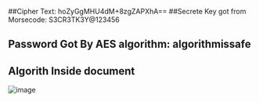 ##Cipher Text:  hoZyGgMHU4dM+8zgZAPXhA==
##Secrete Key got from Morsecode:  S3CR3TK3Y@123456
## Password Got By AES algorithm: algorithmissafe

## Algorith Inside document
![image](https://github.com/user-attachments/assets/4f634004-1947-4feb-81ff-e697c056173f)
